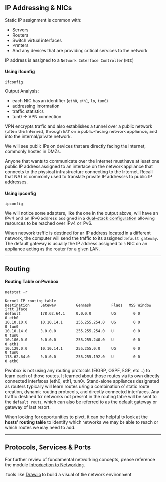 
## IP Addressing & NICs

Static IP assignment is common with:

- Servers
- Routers
- Switch virtual interfaces
- Printers
- And any devices that are providing critical services to the network

IP address is assigned to a `Network Interface Controller` (`NIC`)

#### Using ifconfig

```shell-session
ifconfig
```

Output Analysis:

- each NIC has an identifier (`eth0`, `eth1`, `lo`, `tun0`)
- addressing information
- traffic statistics
- tun0 -> VPN connection

VPN encrypts traffic and also establishes a tunnel over a public network (often the Internet), through `NAT` on a public-facing network appliance, and into the internal/private network.

We will see public IPs on devices that are directly facing the Internet, commonly hosted in DMZs.

Anyone that wants to communicate over the Internet must have at least one public IP address assigned to an interface on the network appliance that connects to the physical infrastructure connecting to the Internet. Recall that NAT is commonly used to translate private IP addresses to public IP addresses.

#### Using ipconfig

```powershell-session
ipconfig
```

We will notice some adapters, like the one in the output above, will have an IPv4 and an IPv6 address assigned in a [dual-stack configuration](https://www.cisco.com/c/dam/en_us/solutions/industries/docs/gov/IPV6at_a_glance_c45-625859.pdf) allowing resources to be reached over IPv4 or IPv6.

When network traffic is destined for an IP address located in a different network, the computer will send the traffic to its assigned `default gateway`. The default gateway is usually the IP address assigned to a NIC on an appliance acting as the router for a given LAN.

---
## Routing

#### Routing Table on Pwnbox

```shell-session
netstat -r
```

```shell-session
Kernel IP routing table
Destination     Gateway         Genmask         Flags   MSS Window  irtt Iface
default         178.62.64.1     0.0.0.0         UG        0 0          0 eth0
10.10.10.0      10.10.14.1      255.255.254.0   UG        0 0          0 tun0
10.10.14.0      0.0.0.0         255.255.254.0   U         0 0          0 tun0
10.106.0.0      0.0.0.0         255.255.240.0   U         0 0          0 eth1
10.129.0.0      10.10.14.1      255.255.0.0     UG        0 0          0 tun0
178.62.64.0     0.0.0.0         255.255.192.0   U         0 0          0 eth0
```

Pwnbox is not using any routing protocols (EIGRP, OSPF, BGP, etc...) to learn each of those routes. It learned about those routes via its own directly connected interfaces (eth0, eth1, tun0). Stand-alone appliances designated as routers typically will learn routes using a combination of static route creation, dynamic routing protocols, and directly connected interfaces. Any traffic destined for networks not present in the routing table will be sent to the `default route`, which can also be referred to as the default gateway or gateway of last resort. 

When looking for opportunities to pivot, it can be helpful to look at the **hosts' routing table** to identify which networks we may be able to reach or which routes we may need to add.

---
## Protocols, Services & Ports

For further review of fundamental networking concepts, please reference the module [Introduction to Networking](https://academy.hackthebox.com/course/preview/introduction-to-networking).

 tools like [Draw.io](https://draw.io/) to build a visual of the network environment

